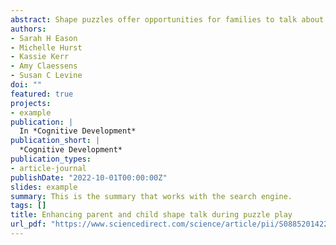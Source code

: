 ```yaml
---
abstract: Shape puzzles offer opportunities for families to talk about geometric concepts, which supports early spatial reasoning. However, puzzle features (i.e., similarity of shapes) may influence the nature of parent-child talk about shapes (e.g., labeling shapes vs. elaborating on shape properties). In this study, 128 dyads of parents and children (ages 30–47 months) completed both Typical and Highly Alignable (HA) shape puzzles. Compared to the HA puzzle, there was more shape labeling during the Typical puzzle; the HA puzzle elicited more elaborative shape talk (particularly comparing and contrasting shapes). Further, the HA puzzle elicited more elaborative shape talk when similar shapes were distributed on different rows rather than arranged side-by-side. Follow-up analyses found the HA puzzles were more difficult for children to complete. Findings suggest that including similar shapes and manipulating the arrangement of shapes may increase the difficulty of puzzles and elicit increased parent support and enhanced parent-child spatial language during puzzle play.
authors:
- Sarah H Eason
- Michelle Hurst
- Kassie Kerr
- Amy Claessens
- Susan C Levine
doi: ""
featured: true
projects:
- example
publication: |
  In *Cognitive Development*
publication_short: |
  *Cognitive Development*
publication_types: 
- article-journal
publishDate: "2022-10-01T00:00:00Z"
slides: example
summary: This is the summary that works with the search engine.
tags: []
title: Enhancing parent and child shape talk during puzzle play
url_pdf: "https://www.sciencedirect.com/science/article/pii/S0885201422000983"
---
```

